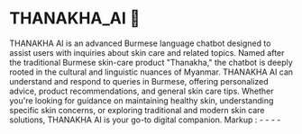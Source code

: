 # THANAKHA_AI 🤖

  THANAKHA AI is an advanced Burmese language chatbot designed to assist users with inquiries about skin care and related topics. Named after the traditional Burmese skin-care product "Thanakha," the chatbot is deeply rooted in the cultural and linguistic nuances of Myanmar. THANAKHA AI can understand and respond to queries in Burmese, offering personalized advice, product recommendations, and general skin care tips. Whether you're looking for guidance on maintaining healthy skin, understanding specific skin concerns, or exploring traditional and modern skin care solutions, THANAKHA AI is your go-to digital companion.
Markup :  - - - -
